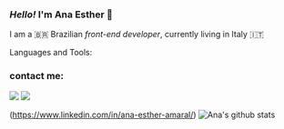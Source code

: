 ### *Hello!* I'm Ana Esther 👋

I am a :brazil: Brazilian *front-end developer*, currently living in Italy :it:

Languages and Tools:

### contact me:
[<img src="https://img.shields.io/badge/LinkedIn-0077B5?style=for-the-badge&logo=linkedin&logoColor=white">](https://www.linkedin.com/in/ana-esther-amaral/ "Ana's linkedIn")  [<img src="https://img.shields.io/badge/Gmail-D14836?style=for-the-badge&logo=gmail&logoColor=white">](mailto:anaestheramaral@gmail.com "email")

(https://www.linkedin.com/in/ana-esther-amaral/)
![Ana's github stats](https://github-readme-stats.vercel.app/api?username=anaestheramaral&show_icons=true&theme=dracula&hide=prs,contribs)

